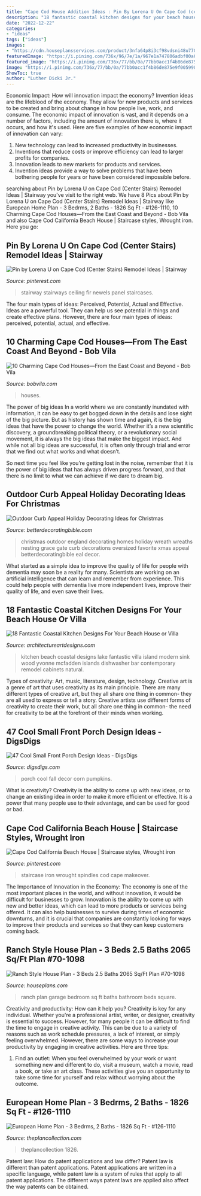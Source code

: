 ```yaml
---
title: "Cape Cod House Addition Ideas : Pin By Lorena U On Cape Cod (center Stairs) Remodel Ideas"
description: "18 fantastic coastal kitchen designs for your beach house or villa"
date: "2022-12-22"
categories:
- "ideas"
tags: ["ideas"]
images:
- "https://cdn.houseplansservices.com/product/3nfa64p8i3cf98vdsni48u7706/w1024.jpg?v=17"
featuredImage: "https://i.pinimg.com/736x/96/7e/1a/967e1a747806adbf00a6a7831ed71bf2.jpg"
featured_image: "https://i.pinimg.com/736x/77/bb/0a/77bb0acc1f4b86de875e9f005998307e--wrought-iron-spindles-wrought-iron-staircase.jpg"
image: "https://i.pinimg.com/736x/77/bb/0a/77bb0acc1f4b86de875e9f005998307e--wrought-iron-spindles-wrought-iron-staircase.jpg"
ShowToc: true
author: "Luther Dicki Jr."
---
```



Economic Impact: How will innovation impact the economy?
Invention ideas are the lifeblood of the economy. They allow for new products and services to be created and bring about change in how people live, work, and consume. The economic impact of innovation is vast, and it depends on a number of factors, including the amount of innovation there is, where it occurs, and how it's used. Here are five examples of how economic impact of innovation can vary: 
1. New technology can lead to increased productivity in businesses. 
2. Inventions that reduce costs or improve efficiency can lead to larger profits for companies. 
3. Innovation leads to new markets for products and services. 
4. Invention ideas provide a way to solve problems that have been bothering people for years or have been considered impossible before. 

	

		
searching about Pin by Lorena U on Cape Cod (Center Stairs) Remodel Ideas | Stairway you've visit to the right web. We have 8 Pics about Pin by Lorena U on Cape Cod (Center Stairs) Remodel Ideas | Stairway like European Home Plan - 3 Bedrms, 2 Baths - 1826 Sq Ft - #126-1110, 10 Charming Cape Cod Houses—From the East Coast and Beyond - Bob Vila and also Cape Cod California Beach House | Staircase styles, Wrought iron. Here you go:
		
    
## Pin By Lorena U On Cape Cod (Center Stairs) Remodel Ideas | Stairway

<img loading=lazy src="https://i.pinimg.com/736x/96/7e/1a/967e1a747806adbf00a6a7831ed71bf2.jpg" onerror="this.onerror=null;this.src='https://tse1.mm.bing.net/th?id=OIP.OFlcSny0Pe0QnRb0CfB_iAHaFa&amp;pid=15.1';" alt="Pin by Lorena U on Cape Cod (Center Stairs) Remodel Ideas | Stairway">

_Source: pinterest.com_

>stairway stairways ceiling fir newels panel staircases. 

	

The four main types of ideas: Perceived, Potential, Actual and Effective.
Ideas are a powerful tool. They can help us see potential in things and create effective plans. However, there are four main types of ideas: perceived, potential, actual, and effective.

    
## 10 Charming Cape Cod Houses—From The East Coast And Beyond - Bob Vila

<img loading=lazy src="https://empire-s3-production.bobvila.com/slides/41185/original/Outdoors.png?1611957207" onerror="this.onerror=null;this.src='https://tse3.mm.bing.net/th?id=OIP.61OIzHm5DZrUO9qXm2PjfgHaJ4&amp;pid=15.1';" alt="10 Charming Cape Cod Houses—From the East Coast and Beyond - Bob Vila">

_Source: bobvila.com_

>houses. 

	

The power of big ideas
In a world where we are constantly inundated with information, it can be easy to get bogged down in the details and lose sight of the big picture. But as history has shown time and again, it is the big ideas that have the power to change the world.
Whether it’s a new scientific discovery, a groundbreaking political theory, or a revolutionary social movement, it is always the big ideas that make the biggest impact. And while not all big ideas are successful, it is often only through trial and error that we find out what works and what doesn’t.

So next time you feel like you’re getting lost in the noise, remember that it is the power of big ideas that has always driven progress forward, and that there is no limit to what we can achieve if we dare to dream big.

    
## Outdoor Curb Appeal Holiday Decorating Ideas For Christmas

<img loading=lazy src="http://betterdecoratingbible.com/wp-content/uploads/2016/11/outdoor-christmas-decorating-ideas-large-wreath-on-gate.jpg" onerror="this.onerror=null;this.src='https://tse1.mm.bing.net/th?id=OIP.JbNW23tNq-kvNscI0_U1CQHaLH&amp;pid=15.1';" alt="Outdoor Curb Appeal Holiday Decorating Ideas for Christmas">

_Source: betterdecoratingbible.com_

>christmas outdoor england decorating homes holiday wreath wreaths nesting grace gate curb decorations oversized favorite xmas appeal betterdecoratingbible eal decor. 

	

What started as a simple idea to improve the quality of life for people with dementia may soon be a reality for many. Scientists are working on an artificial intelligence that can learn and remember from experience. This could help people with dementia live more independent lives, improve their quality of life, and even save their lives.

    
## 18 Fantastic Coastal Kitchen Designs For Your Beach House Or Villa

<img loading=lazy src="http://www.architectureartdesigns.com/wp-content/uploads/2015/05/18-Fantastic-Coastal-Kitchen-Designs-For-Your-Beach-House-or-Villa-5-630x945.jpg" onerror="this.onerror=null;this.src='https://tse1.mm.bing.net/th?id=OIP.NBin71nU9abZm5WtSXWNLQHaLH&amp;pid=15.1';" alt="18 Fantastic Coastal Kitchen Designs For Your Beach House or Villa">

_Source: architectureartdesigns.com_

>kitchen beach coastal designs lake fantastic villa island modern sink wood yvonne mcfadden islands dishwasher bar contemporary remodel cabinets natural. 

	

Types of creativity: Art, music, literature, design, technology.
Creative art is a genre of art that uses creativity as its main principle. There are many different types of creative art, but they all share one thing in common- they are all used to express or tell a story. Creative artists use different forms of creativity to create their work, but all share one thing in common- the need for creativity to be at the forefront of their minds when working.

    
## 47 Cool Small Front Porch Design Ideas - DigsDigs

<img loading=lazy src="https://www.digsdigs.com/photos/cool-small-front-porch-design-ideas-2.jpg" onerror="this.onerror=null;this.src='https://tse4.mm.bing.net/th?id=OIP.8ndoG6AhRhEmO-poO2Q_9QHaKw&amp;pid=15.1';" alt="47 Cool Small Front Porch Design Ideas - DigsDigs">

_Source: digsdigs.com_

>porch cool fall decor corn pumpkins. 

	

What is creativity?
Creativity is the ability to come up with new ideas, or to change an existing idea in order to make it more efficient or effective. It is a power that many people use to their advantage, and can be used for good or bad.

    
## Cape Cod California Beach House | Staircase Styles, Wrought Iron

<img loading=lazy src="https://i.pinimg.com/736x/77/bb/0a/77bb0acc1f4b86de875e9f005998307e--wrought-iron-spindles-wrought-iron-staircase.jpg" onerror="this.onerror=null;this.src='https://tse2.mm.bing.net/th?id=OIP.VCF15icKahVWTvRnn5050AHaLH&amp;pid=15.1';" alt="Cape Cod California Beach House | Staircase styles, Wrought iron">

_Source: pinterest.com_

>staircase iron wrought spindles cod cape makeover. 

	

The Importance of Innovation in the Economy:
The economy is one of the most important places in the world, and without innovation, it would be difficult for businesses to grow. Innovation is the ability to come up with new and better ideas, which can lead to more products or services being offered. It can also help businesses to survive during times of economic downturns, and it is crucial that companies are constantly looking for ways to improve their products and services so that they can keep customers coming back.

    
## Ranch Style House Plan - 3 Beds 2.5 Baths 2065 Sq/Ft Plan #70-1098

<img loading=lazy src="https://cdn.houseplansservices.com/product/3nfa64p8i3cf98vdsni48u7706/w1024.jpg?v=17" onerror="this.onerror=null;this.src='https://tse1.mm.bing.net/th?id=OIP.bmejsYg33Ds3K2b7e5vswQHaFE&amp;pid=15.1';" alt="Ranch Style House Plan - 3 Beds 2.5 Baths 2065 Sq/Ft Plan #70-1098">

_Source: houseplans.com_

>ranch plan garage bedroom sq ft baths bathroom beds square. 

	

Creativity and productivity: How can it help you?
Creativity is key for any individual. Whether you're a professional artist, writer, or designer, creativity is essential to success. However, for many people it can be difficult to find the time to engage in creative activity. This can be due to a variety of reasons such as work schedule pressures, a lack of interest, or simply feeling overwhelmed. However, there are some ways to increase your productivity by engaging in creative activities. Here are three tips: 
1. Find an outlet: When you feel overwhelmed by your work or want something new and different to do, visit a museum, watch a movie, read a book, or take an art class. These activities give you an opportunity to take some time for yourself and relax without worrying about the outcome.


    
## European Home Plan - 3 Bedrms, 2 Baths - 1826 Sq Ft - #126-1110

<img loading=lazy src="https://www.theplancollection.com/Upload/Designers/126/1110/3872_Final_891_593.jpg" onerror="this.onerror=null;this.src='https://tse1.mm.bing.net/th?id=OIP.-wL7S5dKEx9gK2IYhya75AHaE7&amp;pid=15.1';" alt="European Home Plan - 3 Bedrms, 2 Baths - 1826 Sq Ft - #126-1110">

_Source: theplancollection.com_

>theplancollection 1826. 

	

Patent law: How do patent applications and law differ?
Patent law is different than patent applications. Patent applications are written in a specific language, while patent law is a system of rules that apply to all patent applications. The different ways patent laws are applied also affect the way patents can be obtained.

